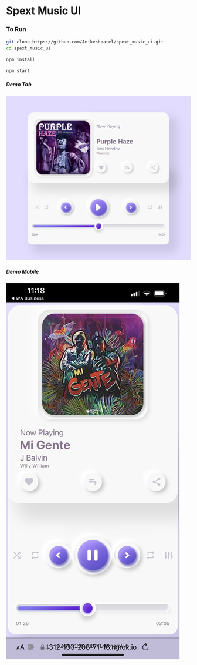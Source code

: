 # Spext Music UI

### To Run

```bash
git clone https://github.com/Anikeshpatel/spext_music_ui.git
cd spext_music_ui
```

```bash
npm install
```

```bash
npm start
```

##### Demo Tab
![Tab](https://github.com/Anikeshpatel/spext_music_ui/raw/master/ss/Screenshot%202021-12-04%20112407.png)

##### Demo Mobile
![Tab](https://github.com/Anikeshpatel/spext_music_ui/raw/master/ss/WhatsApp%20Image%202021-12-04%20at%2011.18.50%20AM.jpeg)
